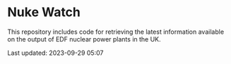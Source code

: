 # Nuke Watch

This repository includes code for retrieving the latest information available on the output of EDF nuclear power plants in the UK.

Last updated: 2023-09-29 05:07